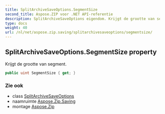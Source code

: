 ```yaml
---
title: SplitArchiveSaveOptions.SegmentSize
second_title: Aspose.ZIP voor .NET API-referentie
description: SplitArchiveSaveOptions eigendom. Krijgt de grootte van segment.
type: docs
weight: 40
url: /nl/net/aspose.zip.saving/splitarchivesaveoptions/segmentsize/
---
```

## SplitArchiveSaveOptions.SegmentSize property

Krijgt de grootte van segment.

```csharp
public uint SegmentSize { get; }
```

### Zie ook

* class [SplitArchiveSaveOptions](../)
* naamruimte [Aspose.Zip.Saving](../../splitarchivesaveoptions/)
* montage [Aspose.Zip](../../../)


